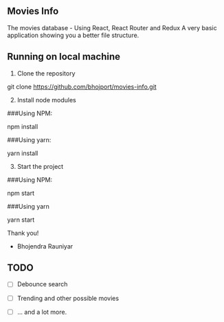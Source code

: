 ## Movies Info
The movies database - Using React, React Router and Redux
A very basic application showing you a better file structure.

## Running on local machine
1. Clone the repository

git clone https://github.com/bhojport/movies-info.git

2. Install node modules

###Using NPM:

npm install

###Using yarn:

yarn install

3. Start the project

###Using NPM:

npm start

###Using yarn

yarn start



Thank you!

- Bhojendra Rauniyar

## TODO

* [ ] Debounce search
* [ ] Trending and other possible movies
* [ ] ... and a lot more.

